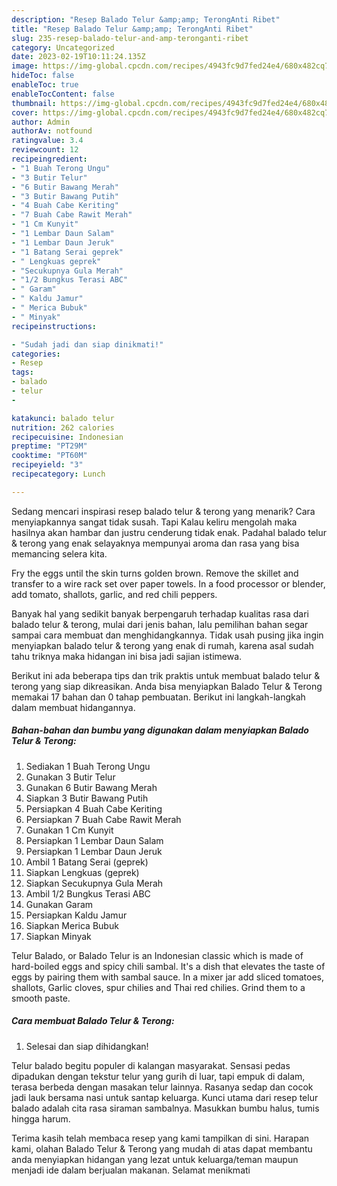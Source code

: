 ```yaml
---
description: "Resep Balado Telur &amp;amp; TerongAnti Ribet"
title: "Resep Balado Telur &amp;amp; TerongAnti Ribet"
slug: 235-resep-balado-telur-and-amp-teronganti-ribet
category: Uncategorized
date: 2023-02-19T10:11:24.135Z
image: https://img-global.cpcdn.com/recipes/4943fc9d7fed24e4/680x482cq70/balado-telur-terong-foto-resep-utama.jpg
hideToc: false
enableToc: true
enableTocContent: false
thumbnail: https://img-global.cpcdn.com/recipes/4943fc9d7fed24e4/680x482cq70/balado-telur-terong-foto-resep-utama.jpg
cover: https://img-global.cpcdn.com/recipes/4943fc9d7fed24e4/680x482cq70/balado-telur-terong-foto-resep-utama.jpg
author: Admin
authorAv: notfound
ratingvalue: 3.4
reviewcount: 12
recipeingredient:
- "1 Buah Terong Ungu"
- "3 Butir Telur"
- "6 Butir Bawang Merah"
- "3 Butir Bawang Putih"
- "4 Buah Cabe Keriting"
- "7 Buah Cabe Rawit Merah"
- "1 Cm Kunyit"
- "1 Lembar Daun Salam"
- "1 Lembar Daun Jeruk"
- "1 Batang Serai geprek"
- " Lengkuas geprek"
- "Secukupnya Gula Merah"
- "1/2 Bungkus Terasi ABC"
- " Garam"
- " Kaldu Jamur"
- " Merica Bubuk"
- " Minyak"
recipeinstructions:

- "Sudah jadi dan siap dinikmati!"
categories:
- Resep
tags:
- balado
- telur
- 

katakunci: balado telur  
nutrition: 262 calories
recipecuisine: Indonesian
preptime: "PT29M"
cooktime: "PT60M"
recipeyield: "3"
recipecategory: Lunch

---
```



Sedang mencari inspirasi resep balado telur &amp; terong yang menarik? Cara menyiapkannya sangat tidak susah. Tapi Kalau keliru mengolah maka hasilnya akan hambar dan justru cenderung tidak enak. Padahal balado telur &amp; terong yang enak selayaknya mempunyai aroma dan rasa yang bisa memancing selera kita.


Fry the eggs until the skin turns golden brown. Remove the skillet and transfer to a wire rack set over paper towels. In a food processor or blender, add tomato, shallots, garlic, and red chili peppers.

Banyak hal yang sedikit banyak berpengaruh terhadap kualitas rasa dari balado telur &amp; terong, mulai dari jenis bahan, lalu pemilihan bahan segar sampai cara membuat dan menghidangkannya. Tidak usah pusing jika ingin menyiapkan balado telur &amp; terong yang enak di rumah, karena asal sudah tahu triknya maka hidangan ini bisa jadi sajian istimewa.


Berikut ini ada beberapa tips dan trik praktis untuk membuat balado telur &amp; terong yang siap dikreasikan. Anda bisa menyiapkan Balado Telur &amp; Terong memakai 17 bahan dan 0 tahap pembuatan. Berikut ini langkah-langkah dalam membuat hidangannya.

<!--inarticleads1-->

##### Bahan-bahan dan bumbu yang digunakan dalam menyiapkan Balado Telur &amp; Terong:

1. Sediakan 1 Buah Terong Ungu
1. Gunakan 3 Butir Telur
1. Gunakan 6 Butir Bawang Merah
1. Siapkan 3 Butir Bawang Putih
1. Persiapkan 4 Buah Cabe Keriting
1. Persiapkan 7 Buah Cabe Rawit Merah
1. Gunakan 1 Cm Kunyit
1. Persiapkan 1 Lembar Daun Salam
1. Persiapkan 1 Lembar Daun Jeruk
1. Ambil 1 Batang Serai (geprek)
1. Siapkan  Lengkuas (geprek)
1. Siapkan Secukupnya Gula Merah
1. Ambil 1/2 Bungkus Terasi ABC
1. Gunakan  Garam
1. Persiapkan  Kaldu Jamur
1. Siapkan  Merica Bubuk
1. Siapkan  Minyak


Telur Balado, or Balado Telur is an Indonesian classic which is made of hard-boiled eggs and spicy chili sambal. It&#39;s a dish that elevates the taste of eggs by pairing them with sambal sauce. In a mixer jar add sliced tomatoes, shallots, Garlic cloves, spur chilies and Thai red chilies. Grind them to a smooth paste. 

<!--inarticleads2-->

##### Cara membuat Balado Telur &amp; Terong:


1. Selesai dan siap dihidangkan!

Telur balado begitu populer di kalangan masyarakat. Sensasi pedas dipadukan dengan tekstur telur yang gurih di luar, tapi empuk di dalam, terasa berbeda dengan masakan telur lainnya. Rasanya sedap dan cocok jadi lauk bersama nasi untuk santap keluarga. Kunci utama dari resep telur balado adalah cita rasa siraman sambalnya. Masukkan bumbu halus, tumis hingga harum. 

Terima kasih telah membaca resep yang kami tampilkan di sini. Harapan kami, olahan Balado Telur &amp; Terong yang mudah di atas dapat membantu anda menyiapkan hidangan yang lezat untuk keluarga/teman maupun menjadi ide dalam berjualan makanan. Selamat menikmati
